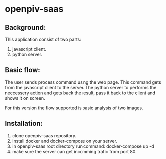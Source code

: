 # openpiv-saas

## Background:
This application consist of two parts:
1. javascript client.
2. python server.

## Basic flow:
The user sends process command using the web page. This command gets from the javascript client to the server.
The python server to performs the neccessery action and gets back the result, pass it back to the client and shows it on screen.

For this version the flow supported is basic analysis of two images.

## Installation:
1. clone openpiv-saas repository.
2. install docker and docker-compose on your server.
3. in openpiv-saas root directory run command: docker-compose up -d
4. make sure the server can get incomming trafic from port 80. 
